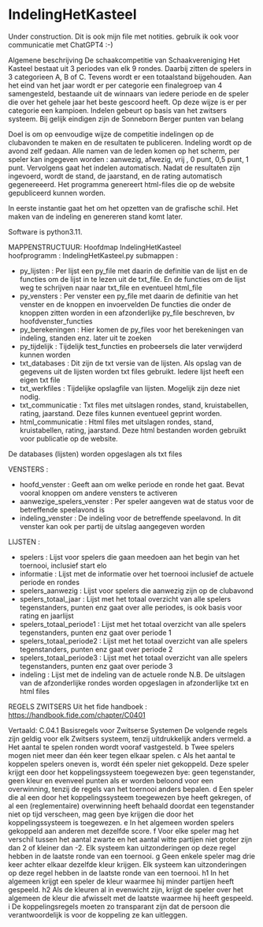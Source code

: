 # IndelingHetKasteel

Under construction.  Dit is ook mijn file met notities. gebruik ik ook voor communicatie met ChatGPT4 :-)
 
Algemene beschrijving
De schaakcompetitie van Schaakvereniging Het Kasteel bestaat uit 3 periodes van elk 9 rondes. Daarbij zitten de spelers in 3 categorieen A, B of C. Tevens wordt er een totaalstand bijgehouden. Aan het eind van het jaar wordt er per categorie een finalegroep van 4 samengesteld, bestaande uit de winnaars van iedere periode en de speler die over het gehele jaar het beste gescoord heeft. Op deze wijze is er per categorie een kampioen. 
Indelen gebeurt op basis van het zwitsers systeem. Bij gelijk eindigen zijn de Sonneborn Berger punten van belang


Doel is om op eenvoudige wijze de competitie indelingen op de clubavonden te maken en de resultaten te publiceren.
Indeling wordt op de avond zelf gedaan. Alle namen van de leden komen op het scherm, per speler kan ingegeven worden : aanwezig, afwezig, vrij , 0 punt, 0,5 punt, 1 punt.  Vervolgens gaat het indelen automatisch. Nadat de resultaten zijn ingevoerd, wordt de stand, de jaarstand, en de rating automatisch gegenereeerd. 
Het programma genereert html-files die op de website gepubliceerd kunnen worden.


In eerste instantie gaat het om het opzetten van de grafische schil. Het maken van de indeling en genereren stand komt later. 

Software is python3.11.  

MAPPENSTRUCTUUR:
Hoofdmap IndelingHetKasteel    
    hoofprogramm :  IndelingHetKasteel.py
submappen :
- py_lijsten :
     Per lijst een py_file met daarin de definitie van de lijst en de functies om de lijst in te lezen uit de txt_file. 
     En de functies om de lijst weg te schrijven naar naar txt_file en eventueel html_file
- py_vensters :
     Per venster een py_file met daarin de definitie van het venster en de knoppen en invoervelden
     De functies die onder de knoppen zitten worden in een afzonderlijke py_file beschreven, bv hoofdvenster_functies
- py_berekeningen :
     Hier komen de py_files voor het berekeningen van indeling, standen enz. later uit te zoeken
- py_tijdelijk :
     Tijdelijk test_functies en probeersels die later verwijderd kunnen worden     
- txt_databases :
     Dit zijn de txt versie van de lijsten. Als opslag van de gegevens uit de lijsten worden txt files gebruikt. Iedere lijst heeft een eigen txt file
- txt_werkfiles :
     Tijdelijke opslagfile van lijsten. Mogelijk zijn deze niet nodig.
- txt_communicatie :
     Txt files met uitslagen rondes, stand, kruistabellen, rating, jaarstand. Deze files kunnen eventueel geprint worden.
- html_communicatie :
     Html files met uitslagen rondes, stand, kruistabellen, rating, jaarstand. Deze html bestanden worden gebruikt voor publicatie op de website.

De databases (lijsten) worden opgeslagen als txt files

VENSTERS :
- hoofd_venster :
    Geeft aan om welke periode en ronde het gaat.
    Bevat vooral knoppen om andere vensters te activeren
- aanwezige_spelers_venster :
    Per speler aangeven wat de status voor de betreffende speelavond is
- indeling_venster :
    De indeling voor de betreffende speelavond. In dit venster kan ook per partij de uitslag aangegeven worden

LIJSTEN :
- spelers :
    Lijst voor spelers die gaan meedoen aan het begin van het toernooi, inclusief start elo
- informatie :
    Lijst met de informatie over het toernooi inclusief de actuele periode en rondes
- spelers_aanwezig :
    Lijst voor spelers die aanwezig zijn op de clubavond
- spelers_totaal_jaar :
    Lijst met het totaal overzicht van alle spelers tegenstanders, punten enz gaat over alle periodes, is ook basis voor rating en jaarlijst
- spelers_totaal_periode1 :
    Lijst met het totaal overzicht van alle spelers tegenstanders, punten enz gaat over periode 1
- spelers_totaal_periode2 :
    Lijst met het totaal overzicht van alle spelers tegenstanders, punten enz gaat over periode 2
- spelers_totaal_periode3 :
    Lijst met het totaal overzicht van alle spelers tegenstanders, punten enz gaat over periode 3
- indeling :
    Lijst met de indeling van de actuele ronde
    N.B.  De uitslagen van de afzonderlijke rondes worden opgeslagen in afzonderlijke txt en html files 


REGELS ZWITSERS
Uit het fide handboek : https://handbook.fide.com/chapter/C0401

Vertaald:
C.04.1 Basisregels voor Zwitserse Systemen
De volgende regels zijn geldig voor elk Zwitsers systeem, tenzij uitdrukkelijk anders vermeld.
a Het aantal te spelen ronden wordt vooraf vastgesteld.
b Twee spelers mogen niet meer dan één keer tegen elkaar spelen.
c Als het aantal te koppelen spelers oneven is, wordt één speler niet gekoppeld. Deze speler krijgt een door het koppelingssysteem toegewezen bye: geen tegenstander, geen kleur en evenveel punten als er worden beloond voor een overwinning, tenzij de regels van het toernooi anders bepalen.
d Een speler die al een door het koppelingssysteem toegewezen bye heeft gekregen, of al een (reglementaire) overwinning heeft behaald doordat een tegenstander niet op tijd verscheen, mag geen bye krijgen die door het koppelingssysteem is toegewezen.
e In het algemeen worden spelers gekoppeld aan anderen met dezelfde score.
f Voor elke speler mag het verschil tussen het aantal zwarte en het aantal witte partijen niet groter zijn dan 2 of kleiner dan -2.
Elk systeem kan uitzonderingen op deze regel hebben in de laatste ronde van een toernooi.
g Geen enkele speler mag drie keer achter elkaar dezelfde kleur krijgen.
Elk systeem kan uitzonderingen op deze regel hebben in de laatste ronde van een toernooi.
h1 In het algemeen krijgt een speler de kleur waarmee hij minder partijen heeft gespeeld.
h2 Als de kleuren al in evenwicht zijn, krijgt de speler over het algemeen de kleur die afwisselt met de laatste waarmee hij heeft gespeeld.
i De koppelingsregels moeten zo transparant zijn dat de persoon die verantwoordelijk is voor de koppeling ze kan uitleggen.

